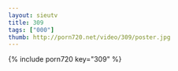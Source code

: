 ```yaml
--- 
layout: sieutv
title: 309
tags: ["000"]
thumb: http://porn720.net/video/309/poster.jpg
---
```

{% include porn720 key="309" %} 
